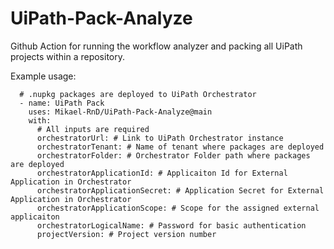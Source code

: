 # UiPath-Pack-Analyze
Github Action for running the workflow analyzer and packing all UiPath projects within a repository.

Example usage:

      # .nupkg packages are deployed to UiPath Orchestrator
      - name: UiPath Pack
        uses: Mikael-RnD/UiPath-Pack-Analyze@main
        with:
          # All inputs are required
          orchestratorUrl: # Link to UiPath Orchestrator instance
          orchestratorTenant: # Name of tenant where packages are deployed
          orchestratorFolder: # Orchestrator Folder path where packages are deployed
          orchestratorApplicationId: # Applicaiton Id for External Application in Orchestrator
          orchestratorApplicationSecret: # Application Secret for External Application in Orchestrator
          orchestratorApplicationScope: # Scope for the assigned external applicaiton
          orchestratorLogicalName: # Password for basic authentication
          projectVersion: # Project version number
